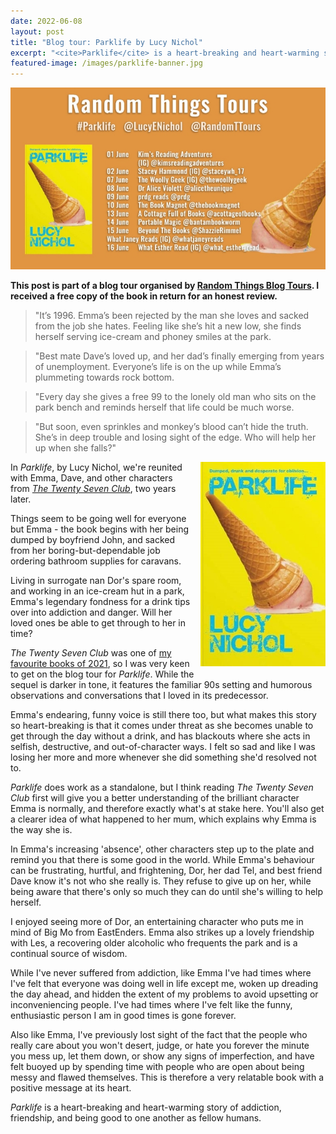 ```yaml
---
date: 2022-06-08
layout: post
title: "Blog tour: Parklife by Lucy Nichol"
excerpt: "<cite>Parklife</cite> is a heart-breaking and heart-warming story of addiction, friendship, and being good to one another as fellow humans."
featured-image: /images/parklife-banner.jpg
---
```


![Parklife blog tour banner](/images/parklife-banner.jpg)

**This post is part of a blog tour organised by [Random Things Blog Tours](http://randomthingsthroughmyletterbox.blogspot.com/p/services-to-publishers-authors-blog.html). I received a free copy of the book in return for an honest review.**

> "It’s 1996. Emma’s been rejected by the man she loves and sacked from the job she hates. Feeling like she’s hit a new low, she finds herself serving ice-cream and phoney smiles at the park.

> "Best mate Dave’s loved up, and her dad’s finally emerging from years of unemployment. Everyone’s life is on the up while Emma’s plummeting towards rock bottom.

> "Every day she gives a free 99 to the lonely old man who sits on the park bench and reminds herself that life could be much worse.

> "But soon, even sprinkles and monkey’s blood can’t hide the truth. She’s in deep trouble and losing sight of the edge. Who will help her up when she falls?"

<img src="/images/parklife-200.jpg" alt="Parklife" style="float: right; margin-bottom: 10px; margin-left: 10px;">

In <cite>Parklife</cite>, by Lucy Nichol, we're reunited with Emma, Dave, and other characters from [<cite>The Twenty Seven Club</cite>](/blog-tour-the-twenty-seven-club/), two years later.

Things seem to be going well for everyone but Emma - the book begins with her being dumped by boyfriend John, and sacked from her boring-but-dependable job ordering bathroom supplies for caravans.

Living in surrogate nan Dor's spare room, and working in an ice-cream hut in a park, Emma's legendary fondness for a drink tips over into addiction and danger. Will her loved ones be able to get through to her in time?

<cite>The Twenty Seven Club</cite> was one of [my favourite books of 2021](/best-of-2021/), so I was very keen to get on the blog tour for <cite>Parklife</cite>. While the sequel is darker in tone, it features the familiar 90s setting and humorous observations and conversations that I loved in its predecessor.

Emma's endearing, funny voice is still there too, but what makes this story so heart-breaking is that it comes under threat as she becomes unable to get through the day without a drink, and has blackouts where she acts in selfish, destructive, and out-of-character ways. I felt so sad and like I was losing her more and more whenever she did something she'd resolved not to.

<cite>Parklife</cite> does work as a standalone, but I think reading <cite>The Twenty Seven Club</cite> first will give you a better understanding of the brilliant character Emma is normally, and therefore exactly what's at stake here. You'll also get a clearer idea of what happened to her mum, which explains why Emma is the way she is.

In Emma's increasing 'absence', other characters step up to the plate and remind you that there is some good in the world. While Emma's behaviour can be frustrating, hurtful, and frightening, Dor, her dad Tel, and best friend Dave know it's not who she really is. They refuse to give up on her, while being aware that there's only so much they can do until she's willing to help herself.

I enjoyed seeing more of Dor, an entertaining character who puts me in mind of Big Mo from EastEnders. Emma also strikes up a lovely friendship with Les, a recovering older alcoholic who frequents the park and is a continual source of wisdom.

While I've never suffered from addiction, like Emma I've had times where I've felt that everyone was doing well in life except me, woken up dreading the day ahead, and hidden the extent of my problems to avoid upsetting or inconveniencing people. I've had times where I've felt like the funny, enthusiastic person I am in good times is gone forever.

Also like Emma, I've previously lost sight of the fact that the people who really care about you won't desert, judge, or hate you forever the minute you mess up, let them down, or show any signs of imperfection, and have felt buoyed up by spending time with people who are open about being messy and flawed themselves. This is therefore a very relatable book with a positive message at its heart.

<cite>Parklife</cite> is a heart-breaking and heart-warming story of addiction, friendship, and being good to one another as fellow humans.
